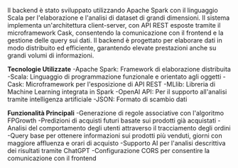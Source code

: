 Il backend è stato sviluppato utilizzando Apache Spark con il linguaggio Scala per l'elaborazione e l'analisi di dataset di grandi dimensioni. Il sistema implementa un'architettura client-server, 
con API REST esposte tramite il microframework Cask, consentendo la comunicazione con il frontend e la gestione delle query sui dati. Il backend è progettato per elaborare dati in modo distribuito 
ed efficiente, garantendo elevate prestazioni anche su grandi volumi di informazioni.

**Tecnologie Utilizzate**
-Apache Spark: Framework di elaborazione distribuita
-Scala: Linguaggio di programmazione funzionale e orientato agli oggetti
-Cask: Microframework per l'esposizione di API REST
-MLlib: Libreria di Machine Learning integrata in Spark
-OpenAI API: Per il supporto all'analisi tramite intelligenza artificiale
-JSON: Formato di scambio dati

**Funzionalità Principali**
-Generazione di regole associative con l'algoritmo FPGrowth
-Predizioni di acquisti futuri basate sui prodotti già acquistati
-Analisi del comportamento degli utenti attraverso il tracciamento degli ordini
-Query base per ottenere informazioni sui prodotti più venduti, giorni con maggiore affluenza e orari di acquisto
-Supporto AI per l'analisi descrittiva dei risultati tramite ChatGPT
-Configurazione CORS per consentire la comunicazione con il frontend
